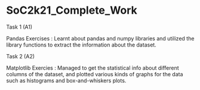 # SoC2k21_Complete_Work

Task 1 (A1)

Pandas Exercises : Learnt about pandas and numpy libraries and utilized the library functions to extract the information about the dataset.

Task 2 (A2)

Matplotlib Exercies : Managed to get the statistical info about different columns of the dataset, and plotted various kinds of graphs for the data such as histograms and box-and-whiskers plots.

